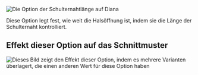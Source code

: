 ![Die Option der Schulternahtlänge auf Diana](./shoulderseamlength.svg)

Diese Option legt fest, wie weit die Halsöffnung ist, indem sie die Länge der Schulternaht kontrolliert.

## Effekt dieser Option auf das Schnittmuster

![Dieses Bild zeigt den Effekt dieser Option, indem es mehrere Varianten überlagert, die einen anderen Wert für diese Option haben](diana_shoulderseamlength_sample.svg "Effekt dieser Option auf das Schnittmuster")
